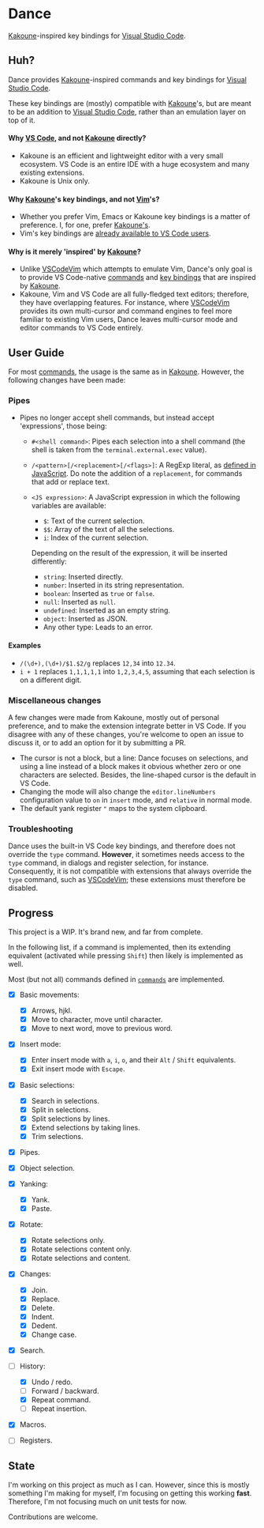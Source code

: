 Dance
=====

[Kakoune]-inspired key bindings for [Visual Studio Code][VSC].


## Huh?

Dance provides [Kakoune]-inspired commands and key bindings for [Visual Studio Code][VSC].

These key bindings are (mostly) compatible with [Kakoune]'s, but are meant to be an addition
to [Visual Studio Code][VSC], rather than an emulation layer on top of it.

#### Why [VS Code][VSC], and not [Kakoune] directly?
- Kakoune is an efficient and lightweight editor with a very small ecosystem.
  VS Code is an entire IDE with a huge ecosystem and many existing extensions.
- Kakoune is Unix only.

#### Why [Kakoune]'s key bindings, and not [Vim]'s?
- Whether you prefer Vim, Emacs or Kakoune key bindings is a matter of preference. I, for one,
  prefer [Kakoune's](https://github.com/mawww/kakoune/blob/master/doc/pages/keys.asciidoc).
- Vim's key bindings are [already available to VS Code users][VSCodeVim].

#### Why is it merely 'inspired' by [Kakoune]?
- Unlike [VSCodeVim] which attempts to emulate Vim, Dance's only goal is to provide
  VS Code-native [commands][VSCCommands] and [key bindings][VSCKeyBindings] that are inspired by [Kakoune].
- Kakoune, Vim and VS Code are all fully-fledged text editors; therefore, they have overlapping
  features. For instance, where [VSCodeVim] provides its own multi-cursor and command engines
  to feel more familiar to existing Vim users, Dance leaves multi-cursor mode and editor
  commands to VS Code entirely.


## User Guide

For most [commands], the usage is the same as in [Kakoune]. However, the following changes have been made:

### Pipes
- Pipes no longer accept shell commands, but instead accept 'expressions', those being:
  - `#<shell command>`: Pipes each selection into a shell command (the shell is taken from the `terminal.external.exec` value).
  - `/<pattern>[/<replacement>[/<flags>]`: A RegExp literal, as [defined in JavaScript](https://developer.mozilla.org/en-US/docs/Web/JavaScript/Guide/Regular_Expressions). Do note the addition of a `replacement`, for commands that add or replace text.
  - `<JS expression>`: A JavaScript expression in which the following variables are available:
    - `$`: Text of the current selection.
    - `$$`: Array of the text of all the selections.
    - `i`: Index of the current selection.

    Depending on the result of the expression, it will be inserted differently:
    - `string`: Inserted directly.
    - `number`: Inserted in its string representation.
    - `boolean`: Inserted as `true` or `false`.
    - `null`: Inserted as `null`.
    - `undefined`: Inserted as an empty string.
    - `object`: Inserted as JSON.
    - Any other type: Leads to an error.

#### Examples
- `/(\d+),(\d+)/$1.$2/g` replaces `12,34` into `12.34`.
- `i + 1` replaces `1,1,1,1,1` into `1,2,3,4,5`, assuming that each selection is on a different digit.


### Miscellaneous changes
A few changes were made from Kakoune, mostly out of personal preference, and to make the
extension integrate better in VS Code. If you disagree with any of these changes,
you're welcome to open an issue to discuss it, or to add an option for it by submitting a PR.

- The cursor is not a block, but a line: Dance focuses on selections, and using a line instead of
  a block makes it obvious whether zero or one characters are selected. Besides, the line-shaped
  cursor is the default in VS Code.
- Changing the mode will also change the `editor.lineNumbers` configuration value to `on` in `insert`
  mode, and `relative` in normal mode.
- The default yank register `"` maps to the system clipboard.


### Troubleshooting

Dance uses the built-in VS Code key bindings, and therefore does not override the `type` command.
**However**, it sometimes needs access to the `type` command, in dialogs and register selection,
for instance. Consequently, it is not compatible with extensions that always override the `type`
command, such as [VSCodeVim]; these extensions must therefore be disabled.


## Progress

This project is a WIP. It's brand new, and far from complete.

In the following list, if a command is implemented, then its extending equivalent
(activated while pressing `Shift`) then likely is implemented as well.

Most (but not all) commands defined in [`commands`][commands] are implemented.

- [X] Basic movements:
  - [X] Arrows, hjkl.
  - [X] Move to character, move until character.
  - [X] Move to next word, move to previous word.
- [X] Insert mode:
  - [X] Enter insert mode with `a`, `i`, `o`, and their `Alt` / `Shift` equivalents.
  - [X] Exit insert mode with `Escape`.
- [X] Basic selections:
  - [X] Search in selections.
  - [X] Split in selections.
  - [X] Split selections by lines.
  - [X] Extend selections by taking lines.
  - [X] Trim selections.
- [X] Pipes.
- [X] Object selection.
- [X] Yanking:
  - [X] Yank.
  - [X] Paste.
- [X] Rotate:
  - [X] Rotate selections only.
  - [X] Rotate selections content only.
  - [X] Rotate selections and content.
- [X] Changes:
  - [X] Join.
  - [X] Replace.
  - [X] Delete.
  - [X] Indent.
  - [X] Dedent.
  - [X] Change case.
- [X] Search.
- [ ] History:
  - [X] Undo / redo.
  - [ ] Forward / backward.
  - [X] Repeat command.
  - [ ] Repeat insertion.
- [X] Macros.
- [ ] Registers.


## State

I'm working on this project as much as I can. However, since this is mostly something
I'm making for myself, I'm focusing on getting this working **fast**. Therefore, I'm not
focusing much on unit tests for now.

Contributions are welcome.


[commands]: ./commands
[Vim]: https://www.vim.org
[Kakoune]: https://github.com/mawww/kakoune
[VSC]: https://github.com/Microsoft/vscode
[VSCodeVim]: https://github.com/VSCodeVim/Vim
[VSCCommands]: https://code.visualstudio.com/api/extension-guides/command
[VSCKeyBindings]: https://code.visualstudio.com/docs/getstarted/keybindings
